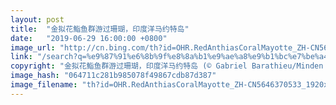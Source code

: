 ```yaml
---
layout: post
title:  "金拟花鮨鱼群游过珊瑚，印度洋马约特岛"
date:   "2019-06-29 16:00:00 +0800"
image_url: "http://cn.bing.com/th?id=OHR.RedAnthiasCoralMayotte_ZH-CN5646370533_1920x1080.jpg&rf=LaDigue_1920x1080.jpg&pid=hp"
link: "/search?q=%e9%87%91%e6%8b%9f%e8%8a%b1%e9%ae%a8%e9%b1%bc%e7%be%a4&form=hpcapt&mkt=zh-cn"
copyright: "金拟花鮨鱼群游过珊瑚，印度洋马约特岛 (© Gabriel Barathieu/Minden Pictures)"
image_hash: "064711c281b985078f49867cdb87d387"
image_filename: "th?id=OHR.RedAnthiasCoralMayotte_ZH-CN5646370533_1920x1080.jpg&rf=LaDigue_1920x1080.jpg&pid=hp"
---
```

